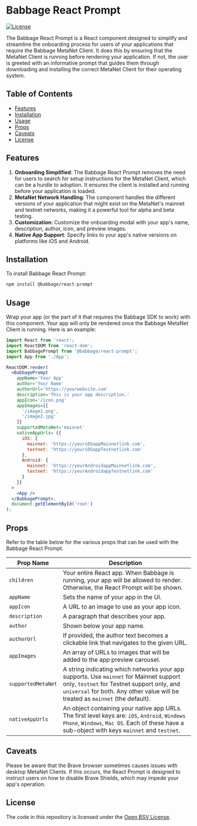 Babbage React Prompt
====================

[![License](https://img.shields.io/badge/license-Open%20BSV-brightgreen)](https://github.com/bitcoin-sv/bitcoin-sv/blob/master/LICENSE)

The Babbage React Prompt is a React component designed to simplify and streamline the onboarding process for users of your applications that require the Babbage MetaNet Client. It does this by ensuring that the MetaNet Client is running before rendering your application. If not, the user is greeted with an informative prompt that guides them through downloading and installing the correct MetaNet Client for their operating system.

Table of Contents
-----------------

-   [Features](#features)
-   [Installation](#installation)
-   [Usage](#usage)
-   [Props](#props)
-   [Caveats](#caveats)
-   [License](#license)

Features
--------

1.  **Onboarding Simplified**: The Babbage React Prompt removes the need for users to search for setup instructions for the MetaNet Client, which can be a hurdle to adoption. It ensures the client is installed and running before your application is loaded.
2.  **MetaNet Network Handling**: The component handles the different versions of your application that might exist on the MetaNet's mainnet and testnet networks, making it a powerful tool for alpha and beta testing.
3.  **Customization**: Customize the onboarding modal with your app's name, description, author, icon, and preview images.
4.  **Native App Support**: Specify links to your app's native versions on platforms like iOS and Android.

Installation
------------

To install Babbage React Prompt:

```sh
npm install @babbage/react-prompt
```

Usage
-----

Wrap your app (or the part of it that requires the Babbage SDK to work) with this component. Your app will only be rendered once the Babbage MetaNet Client is running. Here is an example:

```jsx
import React from 'react';
import ReactDOM from 'react-dom';
import BabbagePrompt from '@babbage/react-prompt';
import App from './App';

ReactDOM.render(
  <BabbagePrompt
    appName='Your App'
    author='Your Name'
    authorUrl='https://yourwebsite.com'
    description='This is your app description.'
    appIcon='/icon.png'
    appImages={[
      '/image1.png',
      '/image2.jpg'
    ]}
    supportedMetaNet='mainnet'
    nativeAppUrls= {{
      iOS: {
        mainnet: 'https://youriOSappMainnetlink.com',
        testnet: 'https://youriOSappTestnetlink.com'
      },
      Android: {
        mainnet: 'https://yourAndroidappMainnetlink.com',
        testnet: 'https://yourAndroidappTestnetlink.com'
      }
    }}
  >
    <App />
  </BabbagePrompt>,
  document.getElementById('root')
);
```

Props
-----

Refer to the table below for the various props that can be used with the Babbage React Prompt.

| Prop Name | Description |
| --- | --- |
| `children` | Your entire React app. When Babbage is running, your app will be allowed to render. Otherwise, the React Prompt will be shown. |
| `appName` | Sets the name of your app in the UI. |
| `appIcon` | A URL to an image to use as your app icon. |
| `description` | A paragraph that describes your app. |
| `author` | Shown below your app name. |
| `authorUrl` | If provided, the author text becomes a clickable link that navigates to the given URL. |
| `appImages` | An array of URLs to images that will be added to the app preview carousel. |
| `supportedMetaNet` | A string indicating which networks your app supports. Use `mainnet` for Mainnet support only, `testnet` for Testnet support only, and `universal` for both. Any other value will be treated as `mainnet` (the default). |
| `nativeAppUrls` | An object containing your native app URLs. The first level keys are: `iOS`, `Android`, `Windows Phone`, `Windows`, `Mac OS`. Each of these have a sub-object with keys `mainnet` and `testnet`. |

Caveats
-------

Please be aware that the Brave browser sometimes causes issues with desktop MetaNet Clients. If this occurs, the React Prompt is designed to instruct users on how to disable Brave Shields, which may impede your app's operation.

License
-------

The code in this repository is licensed under the [Open BSV License](https://github.com/bitcoin-sv/bitcoin-sv/blob/master/LICENSE).